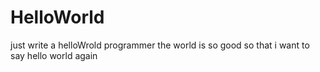 # HelloWorld
just write a helloWrold programmer
the world is so good so that i want to say hello world again

